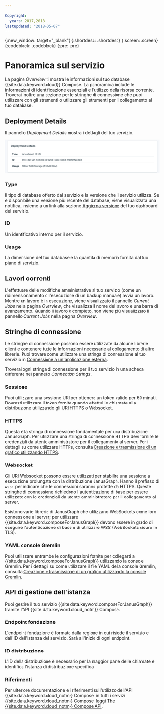 ```yaml
---

Copyright:
  years: 2017,2018
lastupdated: "2018-05-07"
---
```


{:new_window: target="_blank"}
{:shortdesc: .shortdesc}
{:screen: .screen}
{:codeblock: .codeblock}
{:pre: .pre}

# Panoramica sul servizio

La pagina _Overview_ ti mostra le informazioni sul tuo database {{site.data.keyword.cloud}} Compose. La panoramica include le informazioni di identificazione essenziali e l'utilizzo della risorsa corrente. Troverai inoltre una sezione per le stringhe di connessione che puoi utilizzare con gli strumenti o utilizzare gli strumenti per il collegamento al tuo database.

## Deployment Details

Il pannello _Deployment Details_ mostra i dettagli del tuo servizio.

![Deployment Details](./images/janusgraph-deployment-details.png "Una vista del pannello dei dettagli della distribuzione")

### Type

Il tipo di database offerto dal servizio e la versione che il servizio utilizza. Se è disponibile una versione più recente del database, viene visualizzata una notifica, insieme a un link alla sezione [Aggiorna versione](/docs/services/ComposeForJanusGraph/dashboard-settings.html#upgrade-version) del tuo dashboard del servizio.

### ID

Un identificativo interno per il servizio.

### Usage

La dimensione del tuo database e la quantità di memoria fornita dal tuo piano di servizio.

## Lavori correnti

L'effettuare delle modifiche amministrative al tuo servizio (come un ridimensionamento o l'esecuzione di un backup manuale) avvia un lavoro. Mentre un lavoro è in esecuzione, viene visualizzato il pannello _Current Jobs_ nella pagina _Overview_, che visualizza il nome del lavoro e una barra di avanzamento. Quando il lavoro è completo, non viene più visualizzato il pannello _Current Jobs_ nella pagina _Overview_.

## Stringhe di connessione

Le stringhe di connessione possono essere utilizzate da alcune librerie client e contenere tutte le informazioni necessarie al collegamento di altre librerie. Puoi trovare come utilizzare una stringa di connessione al tuo servizio in [Connessione a un'applicazione esterna](./connecting-external.html).

Troverai ogni stringa di connessione per il tuo servizio in una scheda differente nel pannello _Connection Strings_.

### Sessione

Puoi utilizzare una sessione URI per ottenere un token valido per 60 minuti. Dovresti utilizzare il token fornito quando effettui le chiamate alla distribuzione utilizzando gli URI HTTPS o Websocket.

### HTTPS

Questa è la stringa di connessione fondamentale per una distribuzione JanusGraph. Per utilizzare una stringa di connessione HTTPS devi fornire le credenziali da utente amministratore per il collegamento al server. Per i dettagli su come utilizzare HTTPs, consulta [Creazione e trasmissione di un grafico utilizzando HTTPS](./tutorial-https.html).

### Websocket

Gli URI Websocket possono essere utilizzati per stabilire una sessione a esecuzione prolungata con la distribuzione JanusGraph. Hanno il prefisso di `wss:` per indicare che le connessioni saranno protette da HTTPS. Queste stringhe di connessione richiedono l'autenticazione di base per essere utilizzate con le credenziali da utente amministratore per il collegamento al server.

Esistono varie librerie di JanusGraph che utilizzano WebSockets come loro connessione al server; per utilizzare {{site.data.keyword.composeForJanusGraph}} devono essere in grado di eseguire l'autenticazione di base e di utilizzare WSS (WebSockets sicuro in TLS).

### YAML console Gremlin

Puoi utilizzare entrambe le configurazioni fornite per collegarti a {{site.data.keyword.composeForJanusGraph}} utilizzando la console Gremlin. Per i dettagli su come utilizzare il file YAML della console Gremlin, consulta [Creazione e trasmissione di un grafico utilizzando la console Gremlin](./tutorial-gremlin-console.html).


## API di gestione dell'istanza

Puoi gestire il tuo servizio {{site.data.keyword.composeForJanusGraph}} tramite l'API {{site.data.keyword.cloud_notm}} Compose.

### Endpoint fondazione

L'endpoint fondazione è formato dalla regione in cui risiede il servizio e dall'ID dell'istanza del servizio. Sarà all'inizio di ogni endpoint.

### ID distribuzione

L'ID della distribuzione è necessario per la maggior parte delle chiamate e identifica l'istanza di distribuzione specifica.

### Riferimenti

Per ulteriore documentazione e i riferimenti sull'utilizzo dell'API {{site.data.keyword.cloud_notm}} Compose, in tutti i servizi {{site.data.keyword.cloud_notm}} Compose, leggi [The {{site.data.keyword.cloud_notm}} Compose API](https://www.compose.com/articles/the-ibm-cloud-compose-api/).
